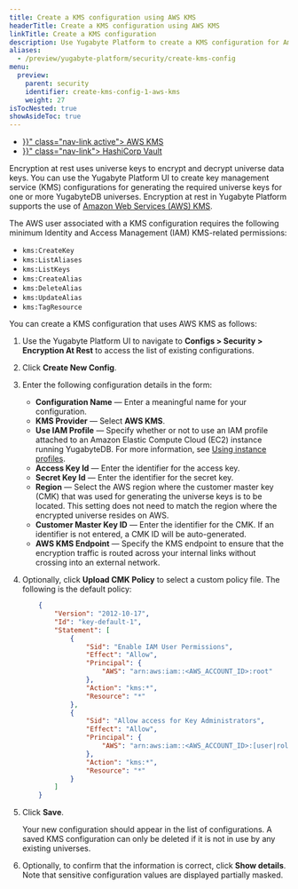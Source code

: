 ```yaml
---
title: Create a KMS configuration using AWS KMS
headerTitle: Create a KMS configuration using AWS KMS
linkTitle: Create a KMS configuration
description: Use Yugabyte Platform to create a KMS configuration for Amazon Web Services (AWS) KMS.
aliases:
  - /preview/yugabyte-platform/security/create-kms-config
menu:
  preview:
    parent: security
    identifier: create-kms-config-1-aws-kms
    weight: 27
isTocNested: true
showAsideToc: true
---
```


<ul class="nav nav-tabs-alt nav-tabs-yb">

  <li >
    <a href="{{< relref "./aws-kms.md" >}}" class="nav-link active">
      <i class="icon-postgres" aria-hidden="true"></i>
      AWS KMS
    </a>
  </li>

  <li >
    <a href="{{< relref "./hashicorp-kms.md" >}}" class="nav-link">
      <i class="icon-postgres" aria-hidden="true"></i>
      HashiCorp Vault
    </a>
  </li>

</ul>

Encryption at rest uses universe keys to encrypt and decrypt universe data keys. You can use the Yugabyte Platform UI to create key management service (KMS) configurations for generating the required universe keys for one or more YugabyteDB universes. Encryption at rest in Yugabyte Platform supports the use of [Amazon Web Services (AWS) KMS](https://aws.amazon.com/kms/).

The AWS user associated with a KMS configuration requires the following minimum Identity and Access Management (IAM) KMS-related permissions:

- `kms:CreateKey`
- `kms:ListAliases`
- `kms:ListKeys`
- `kms:CreateAlias`
- `kms:DeleteAlias`
- `kms:UpdateAlias`
- `kms:TagResource`

You can create a KMS configuration that uses AWS KMS as follows:

1. Use the Yugabyte Platform UI to navigate to **Configs > Security > Encryption At Rest** to access the list of existing configurations.

2. Click **Create New Config**.

3. Enter the following configuration details in the form:

    - **Configuration Name** — Enter a meaningful name for your configuration.
    - **KMS Provider** — Select **AWS KMS**.
    - **Use IAM Profile** — Specify whether or not to use an IAM profile attached to an Amazon Elastic Compute Cloud (EC2) instance running YugabyteDB. For more information, see [Using instance profiles](https://docs.aws.amazon.com/IAM/latest/UserGuide/id_roles_use_switch-role-ec2_instance-profiles.html).
    - **Access Key Id** — Enter the identifier for the access key.
    - **Secret Key Id** — Enter the identifier for the secret key.
    - **Region** — Select the AWS region where the customer master key (CMK) that was used for generating the universe keys is to be located. This setting does not need to match the region where the encrypted universe resides on AWS.
    - **Customer Master Key ID** — Enter the identifier for the CMK. If an identifier is not entered, a CMK ID will be auto-generated.
    - **AWS KMS Endpoint** — Specify the KMS endpoint to ensure that the encryption traffic is routed across your internal links without crossing into an external network.

4. Optionally, click **Upload CMK Policy** to select a custom policy file. The following is the default policy:

    ```json
        {
            "Version": "2012-10-17",
            "Id": "key-default-1",
            "Statement": [
                {
                    "Sid": "Enable IAM User Permissions",
                    "Effect": "Allow",
                    "Principal": {
                        "AWS": "arn:aws:iam::<AWS_ACCOUNT_ID>:root"
                    },
                    "Action": "kms:*",
                    "Resource": "*"
                },
                {
                    "Sid": "Allow access for Key Administrators",
                    "Effect": "Allow",
                    "Principal": {
                        "AWS": "arn:aws:iam::<AWS_ACCOUNT_ID>:[user|role]{1}/[<USER_NAME>|<ROLE_NAME>]{1}"
                    },
                    "Action": "kms:*",
                    "Resource": "*"
                }
            ]
        }
    ```

5. Click **Save**.<br>

    Your new configuration should appear in the list of configurations. A saved KMS configuration can only be deleted if it is not in use by any existing universes.

6. Optionally, to confirm that the information is correct, click **Show details**. Note that sensitive configuration values are displayed partially masked.
